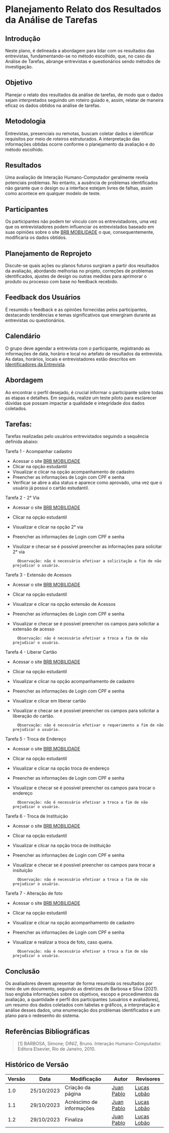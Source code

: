 # Planejamento Relato dos Resultados da Análise de Tarefas

## Introdução
Neste plano, é delineada a abordagem para lidar com os resultados das entrevistas, fundamentando-se no método escolhido, que, no caso da Análise de Tarefas, abrange entrevistas e questionários sendo métodos de investigação.

## Objetivo
Planejar o relato dos resultados da análise de tarefas, de modo que o dados sejam interpretados seguindo um roteiro guiado e, assim, relatar de maneira eficaz os dados obtidos na análise de tarefas.

## Metodologia
Entrevistas, presenciais ou remotas, buscam coletar dados e identificar requisitos por meio de roteiros estruturados. A interpretação das informações obtidas ocorre conforme o planejamento da avaliação e do método escolhido.

## Resultados
Uma avaliação de Interação Humano-Computador geralmente revela potenciais problemas. No entanto, a ausência de problemas identificados não garante que o design ou a interface estejam livres de falhas, assim como acontece em qualquer modelo de teste.

## Participantes
Os participantes não podem ter vínculo com os entrevistadores, uma vez que os entrevistadores podem influenciar os entrevistados baseado em suas opiniões sobre o site <a href="https://mobilidade.brb.com.br">BRB MOBILIDADE</a> o que, consequentemente, modificaria os dados obtidos.

## Planejamento de Reprojeto

Discute-se quais ações ou planos futuros surgiram a partir dos resultados da avaliação, abordando melhorias no projeto, correções de problemas identificados, ajustes de design ou outras medidas para aprimorar o produto ou processo com base no feedback recebido.

## Feedback dos Usuários

É resumido o feedback e as opiniões fornecidas pelos participantes, destacando tendências e temas significativos que emergiram durante as entrevistas ou questionários.

## Calendário 
O grupo deve agendar a entrevista com o participante, registrando as informações de data, horário e local no artefato de resultados da entrevista. As datas, horários, locais e entrevistadores estão descritos em [Identificadores da Entrevista](https://interacao-humano-computador.github.io/2023.2--BRB-Mobilidade/designAvaliacao/PlanejamentoAvaliacaoTare/#i-identificar).

## Abordagem
Ao encontrar o perfil desejado, é crucial informar o participante sobre todas as etapas e detalhes. Em seguida, realize um teste piloto para esclarecer dúvidas que possam impactar a qualidade e integridade dos dados coletados.

## Tarefas:
Tarefas realizadas pelo usuários entrevistados seguindo a sequência definida abaixo:

Tarefa 1 - Acompanhar cadastro

- Acessar o site <a href="https://mobilidade.brb.com.br">BRB MOBILIDADE</a>
- Clicar na opção estudantil
- Visualizar e clicar na opção acompanhamento de cadastro
- Preencher as informações de Login com CPF e senha
- Verificar se abre a aba status e aparece como aprovado, uma vez que o usuário já possui o cartão estudantil.

Tarefa 2 - 2° Via

- Acessar o site <a href="https://mobilidade.brb.com.br">BRB MOBILIDADE</a>
- Clicar na opção estudantil
- Visualizar e clicar na opção 2° via
- Preencher as informações de Login com CPF e senha
- Visulizar e checar se é possível preencher as informações para solicitar 2° via

        Observação: não é necessário efetivar a solicitação a fim de não prejudicar o usuário.

Tarefa 3 - Extensão de Acessos

- Acessar o site <a href="https://mobilidade.brb.com.br">BRB MOBILIDADE</a>
- Clicar na opção estudantil
- Visualizar e clicar na opção extensão de Acessos
- Preencher as informações de Login com CPF e senha
- Visualizar e checar se é possível preencher os campos para solicitar a extensão de acesso

        Observação: não é necessário efetivar a troca a fim de não prejudicar o usuário.

Tarefa 4 - Liberar Cartão

- Acessar o site <a href="https://mobilidade.brb.com.br">BRB MOBILIDADE</a>
- Clicar na opção estudantil
- Visualizar e clicar na opção acompanhamento de cadastro
- Preencher as informações de Login com CPF e senha
- Visualizar e clicar em liberar cartão 
- Visualizar e checar se é possível preencher os campos para solicitar a liberação do cartão.

        Observação: não é necessário efetivar o requerimento a fim de não prejudicar o usuário.


Tarefa 5 - Troca de Endereço

- Acessar o site <a href="https://mobilidade.brb.com.br">BRB MOBILIDADE</a>
- Clicar na opção estudantil
- Visualizar e clicar na opção troca de endereço
- Preencher as informações de Login com CPF e senha
- Visualizar e checar se é possível preencher os campos para trocar o endereço

        Observação: não é necessário efetivar a troca a fim de não prejudicar o usuário.

Tarefa 6 - Troca de Instituição

- Acessar o site <a href="https://mobilidade.brb.com.br">BRB MOBILIDADE</a>
- Clicar na opção estudantil
- Visualizar e clicar na opção troca de instituição
- Preencher as informações de Login com CPF e senha
- Visualizar e checar se é possível preencher os campos para trocar a insituição

        Observação: não é necessário efetivar a troca a fim de não prejudicar o usuário.

Tarefa 7 - Alteração de foto

- Acessar o site <a href="https://mobilidade.brb.com.br">BRB MOBILIDADE</a>
- Clicar na opção estudantil
- Visualizar e clicar na opção acompanhamento de cadastro
- Preencher as informações de Login com CPF e senha
- Visualizar e realizar a troca de foto, caso queira.

        Observação: não é necessário efetivar a troca a fim de não prejudicar o usuário.



## Conclusão
Os avaliadores devem apresentar de forma resumida os resultados por meio de um documento, seguindo as diretrizes de Barbosa e Silva (2021). Isso engloba informações sobre os objetivos, escopo e procedimentos da avaliação, a quantidade e perfil dos participantes (usuários e avaliadores), um resumo dos dados coletados com tabelas e gráficos, a interpretação e análise desses dados, uma enumeração dos problemas identificados e um plano para o redesenho do sistema.


## Referências Bibliográficas

> [1] BARBOSA, Simone; DINIZ, Bruno. Interação Humano-Computador. Editora Elsevier, Rio de Janeiro, 2010.


## Histórico de Versão
| Versão | Data       | Modificação                             | Autor                         | Revisores                         |
| ------ | ---------- | --------------------------------------- | ----------------------------- | ----------------------------- |
|    1.0   |   25/10/2023   |   Criação da página |[Juan Pablo](https://github.com/Juan-Ricarte)|  [Lucas Lobão](https://github.com/lucaslobao-18)|
| 1.1 | 29/10/2023 | Acréscimo de informações | [Juan Pablo](https://github.com/Juan-Ricarte)|  [Lucas Lobão](https://github.com/lucaslobao-18)|
| 1.2 | 29/10/2023 | Finaliza | [Juan Pablo](https://github.com/Juan-Ricarte)|  [Lucas Lobão](https://github.com/lucaslobao-18)|